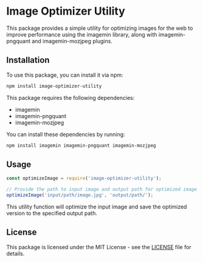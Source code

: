 # Image Optimizer Utility

This package provides a simple utility for optimizing images for the web to improve performance using the imagemin library, along with imagemin-pngquant and imagemin-mozjpeg plugins.

## Installation

To use this package, you can install it via npm:

```bash
npm install image-optimizer-utility
```

This package requires the following dependencies:

- imagemin
- imagemin-pngquant
- imagemin-mozjpeg

You can install these dependencies by running:

```bash
npm install imagemin imagemin-pngquant imagemin-mozjpeg
```

## Usage

```javascript
const optimizeImage = require('image-optimizer-utility');

// Provide the path to input image and output path for optimized image
optimizeImage('input/path/image.jpg', 'output/path/');
```

This utility function will optimize the input image and save the optimized version to the specified output path.

## License

This package is licensed under the MIT License - see the [LICENSE](LICENSE) file for details.